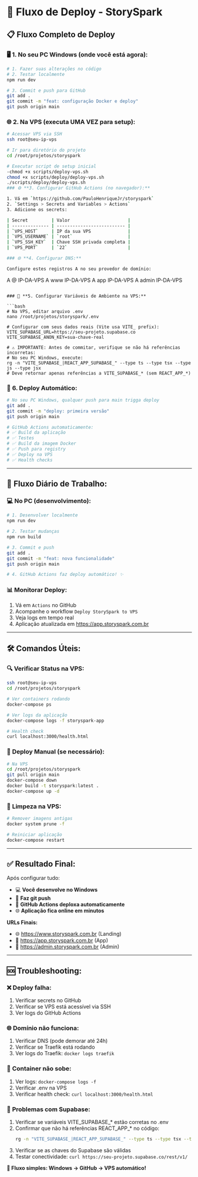 # 🚀 Fluxo de Deploy - StorySpark

## 📋 **Fluxo Completo de Deploy**

### 🖥️ **1. No seu PC Windows (onde você está agora):**

```bash
# 1. Fazer suas alterações no código
# 2. Testar localmente
npm run dev

# 3. Commit e push para GitHub
git add .
git commit -m "feat: configuração Docker e deploy"
git push origin main
```

### 🌐 **2. Na VPS (executa UMA VEZ para setup):**

```bash
# Acessar VPS via SSH
ssh root@seu-ip-vps

# Ir para diretório do projeto
cd /root/projetos/storyspark

# Executar script de setup inicial
-chmod +x scripts/deploy-vps.sh
chmod +x scripts/deploy/deploy-vps.sh
./scripts/deploy/deploy-vps.sh
### ⚙️ **3. Configurar GitHub Actions (no navegador):**

1. Vá em `https://github.com/PauloHenriqueJr/storyspark`
2. `Settings > Secrets and Variables > Actions`
3. Adicione os secrets:

| Secret         | Valor                      |
| -------------- | -------------------------- |
| `VPS_HOST`     | IP da sua VPS              |
| `VPS_USERNAME` | `root`                     |
| `VPS_SSH_KEY`  | Chave SSH privada completa |
| `VPS_PORT`     | `22`                       |

### 🌐 **4. Configurar DNS:**

Configure estes registros A no seu provedor de domínio:
```
A     @                    IP-DA-VPS
A     www                  IP-DA-VPS
A     app                  IP-DA-VPS
A     admin                IP-DA-VPS
```

### 📝 **5. Configurar Variáveis de Ambiente na VPS:**

```bash
# Na VPS, editar arquivo .env
nano /root/projetos/storyspark/.env

# Configurar com seus dados reais (Vite usa VITE_ prefix):
VITE_SUPABASE_URL=https://seu-projeto.supabase.co
VITE_SUPABASE_ANON_KEY=sua-chave-real

# ⚠️ IMPORTANTE: Antes de commitar, verifique se não há referências incorretas:
# No seu PC Windows, execute:
rg -n "VITE_SUPABASE_|REACT_APP_SUPABASE_" --type ts --type tsx --type js --type jsx
# Deve retornar apenas referências a VITE_SUPABASE_* (sem REACT_APP_*)
```

### 🚀 **6. Deploy Automático:**

```bash
# No seu PC Windows, qualquer push para main trigga deploy
git add .
git commit -m "deploy: primeira versão"
git push origin main

# GitHub Actions automaticamente:
# ✅ Build da aplicação
# ✅ Testes
# ✅ Build da imagem Docker  
# ✅ Push para registry
# ✅ Deploy na VPS
# ✅ Health checks
```

---

## 🔄 **Fluxo Diário de Trabalho:**

### 💻 **No PC (desenvolvimento):**
```bash
# 1. Desenvolver localmente
npm run dev

# 2. Testar mudanças
npm run build

# 3. Commit e push
git add .
git commit -m "feat: nova funcionalidade"
git push origin main

# 4. GitHub Actions faz deploy automático! ✨
```

### 📊 **Monitorar Deploy:**
1. Vá em `Actions` no GitHub
2. Acompanhe o workflow `Deploy StorySpark to VPS`
3. Veja logs em tempo real
4. Aplicação atualizada em https://app.storyspark.com.br

---

## 🛠️ **Comandos Úteis:**

### 🔍 **Verificar Status na VPS:**
```bash
ssh root@seu-ip-vps
cd /root/projetos/storyspark

# Ver containers rodando
docker-compose ps

# Ver logs da aplicação  
docker-compose logs -f storyspark-app

# Health check
curl localhost:3000/health.html
```

### 🔄 **Deploy Manual (se necessário):**
```bash
# Na VPS
cd /root/projetos/storyspark
git pull origin main
docker-compose down
docker build -t storyspark:latest .
docker-compose up -d
```

### 🧹 **Limpeza na VPS:**
```bash
# Remover imagens antigas
docker system prune -f

# Reiniciar aplicação
docker-compose restart
```

---

## ✅ **Resultado Final:**

Após configurar tudo:

- 💻 **Você desenvolve no Windows**
- 🚀 **Faz git push**  
- 🤖 **GitHub Actions deploxa automaticamente**
- 🌐 **Aplicação fica online em minutos**

**URLs Finais:**
- 🌐 https://www.storyspark.com.br (Landing)
- 📱 https://app.storyspark.com.br (App)
- 🔧 https://admin.storyspark.com.br (Admin)

---

## 🆘 **Troubleshooting:**

### ❌ **Deploy falha:**
1. Verificar secrets no GitHub
2. Verificar se VPS está acessível via SSH
3. Ver logs do GitHub Actions

### 🌐 **Domínio não funciona:**
1. Verificar DNS (pode demorar até 24h)
2. Verificar se Traefik está rodando
3. Ver logs do Traefik: `docker logs traefik`

### 🐳 **Container não sobe:**
1. Ver logs: `docker-compose logs -f`
2. Verificar .env na VPS
3. Verificar health check: `curl localhost:3000/health.html`

### 🔧 **Problemas com Supabase:**
1. Verificar se variáveis VITE_SUPABASE_* estão corretas no .env
2. Confirmar que não há referências REACT_APP_* no código:
   ```bash
   rg -n "VITE_SUPABASE_|REACT_APP_SUPABASE_" --type ts --type tsx --type js --type jsx
   ```
3. Verificar se as chaves do Supabase são válidas
4. Testar conectividade: `curl https://seu-projeto.supabase.co/rest/v1/`

**🎯 Fluxo simples: Windows → GitHub → VPS automático!**

